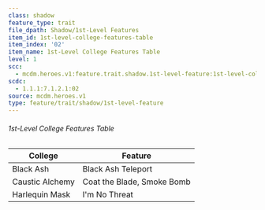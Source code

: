 ```yaml
---
class: shadow
feature_type: trait
file_dpath: Shadow/1st-Level Features
item_id: 1st-level-college-features-table
item_index: '02'
item_name: 1st-Level College Features Table
level: 1
scc:
  - mcdm.heroes.v1:feature.trait.shadow.1st-level-feature:1st-level-college-features-table
scdc:
  - 1.1.1:7.1.2.1:02
source: mcdm.heroes.v1
type: feature/trait/shadow/1st-level-feature
---
```


###### 1st-Level College Features Table

| College         | Feature                    |
| --------------- | -------------------------- |
| Black Ash       | Black Ash Teleport         |
| Caustic Alchemy | Coat the Blade, Smoke Bomb |
| Harlequin Mask  | I'm No Threat              |
